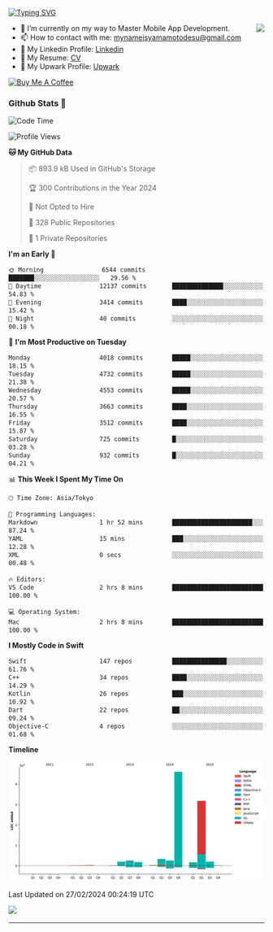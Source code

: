 
[![Typing SVG](https://readme-typing-svg.demolab.com/?lines=Thank+You+For+Visiting!!;You+Are+Welcome✨;I+am+Kyo+Yamamoto;Mobile+Developer)](https://git.io/typing-svg)
<p>
<img align="right" src="https://media.giphy.com/media/26ufdb3cYKwbRtYVW/giphy.gif" style="max-width:100%;" height="150px">

- 🌱 I’m currently on my way to Master Mobile App Development.
- 📫 How to contact with me: mynameisyamamotodesu@gmail.com
- 🔗 My Linkedin Profile: [Linkedin](https://www.linkedin.com/in/kyo-yamamoto-a2ab50239)
- 🔗 My Resume: [CV](https://www.kickresume.com/cv/ZWKvXV/)
- 🔗 My Upwark Profile: [Upwark](https://www.upwork.com/freelancers/~01aa9115102bb4af25)

<a href="https://www.buymeacoffee.com/kyoyamamoto" target="_blank"><img src="https://cdn.buymeacoffee.com/buttons/default-orange.png" alt="Buy Me A Coffee" height="41" width="174"></a>

### Github Stats 🥇 
<!--START_SECTION:waka-->
![Code Time](http://img.shields.io/badge/Code%20Time-669%20hrs%202%20mins-blue)

![Profile Views](http://img.shields.io/badge/Profile%20Views-2-blue)

**🐱 My GitHub Data** 

> 📦 893.9 kB Used in GitHub's Storage 
 > 
> 🏆 300 Contributions in the Year 2024
 > 
> 🚫 Not Opted to Hire
 > 
> 📜 328 Public Repositories 
 > 
> 🔑 1 Private Repositories 
 > 
**I'm an Early 🐤** 

```text
🌞 Morning                6544 commits        ███████░░░░░░░░░░░░░░░░░░   29.56 % 
🌆 Daytime                12137 commits       ██████████████░░░░░░░░░░░   54.83 % 
🌃 Evening                3414 commits        ████░░░░░░░░░░░░░░░░░░░░░   15.42 % 
🌙 Night                  40 commits          ░░░░░░░░░░░░░░░░░░░░░░░░░   00.18 % 
```
📅 **I'm Most Productive on Tuesday** 

```text
Monday                   4018 commits        █████░░░░░░░░░░░░░░░░░░░░   18.15 % 
Tuesday                  4732 commits        █████░░░░░░░░░░░░░░░░░░░░   21.38 % 
Wednesday                4553 commits        █████░░░░░░░░░░░░░░░░░░░░   20.57 % 
Thursday                 3663 commits        ████░░░░░░░░░░░░░░░░░░░░░   16.55 % 
Friday                   3512 commits        ████░░░░░░░░░░░░░░░░░░░░░   15.87 % 
Saturday                 725 commits         █░░░░░░░░░░░░░░░░░░░░░░░░   03.28 % 
Sunday                   932 commits         █░░░░░░░░░░░░░░░░░░░░░░░░   04.21 % 
```


📊 **This Week I Spent My Time On** 

```text
🕑︎ Time Zone: Asia/Tokyo

💬 Programming Languages: 
Markdown                 1 hr 52 mins        ██████████████████████░░░   87.24 % 
YAML                     15 mins             ███░░░░░░░░░░░░░░░░░░░░░░   12.28 % 
XML                      0 secs              ░░░░░░░░░░░░░░░░░░░░░░░░░   00.48 % 

🔥 Editors: 
VS Code                  2 hrs 8 mins        █████████████████████████   100.00 % 

💻 Operating System: 
Mac                      2 hrs 8 mins        █████████████████████████   100.00 % 
```

**I Mostly Code in Swift** 

```text
Swift                    147 repos           ███████████████░░░░░░░░░░   61.76 % 
C++                      34 repos            ████░░░░░░░░░░░░░░░░░░░░░   14.29 % 
Kotlin                   26 repos            ███░░░░░░░░░░░░░░░░░░░░░░   10.92 % 
Dart                     22 repos            ██░░░░░░░░░░░░░░░░░░░░░░░   09.24 % 
Objective-C              4 repos             ░░░░░░░░░░░░░░░░░░░░░░░░░   01.68 % 
```



**Timeline**

![Lines of Code chart](https://raw.githubusercontent.com/YamamotoDesu/YamamotoDesu/main/assets/bar_graph.png)


 Last Updated on 27/02/2024 00:24:19 UTC
<!--END_SECTION:waka-->

![](https://github-profile-summary-cards.vercel.app/api/cards/profile-details?username=YamamotoDesu&theme=vue)

----
